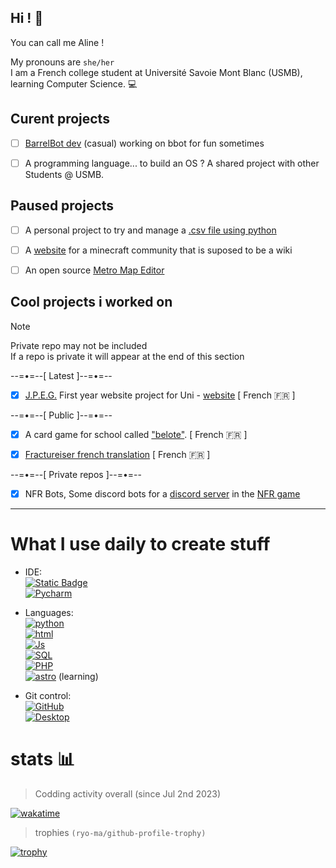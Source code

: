 ## Hi ! 👋
You can call me Aline !   

My pronouns are `she/her`   
I am a French college student at Université Savoie Mont Blanc (USMB), learning Computer Science. 💻 

## Curent projects
- [ ] [BarrelBot dev](https://github.com/TheWarior73/Barrel-Bot) (casual) working on bbot for fun sometimes
- [ ] A programming language... to build an OS ? A shared project with other Students @ USMB.


## Paused projects
- [ ] A personal project to try and manage a [.csv file using python](https://github.com/TheWarior73/Simple-csv-file-Manipulator)
- [ ] A [website](https://github.com/TheWarior73/Aedivos-wiki) for a minecraft community that is suposed to be a wiki
- [ ] An open source [Metro Map Editor](https://github.com/TheWarior73/Train_Map_Editor) 


## Cool projects i worked on
> [!NOTE]
> Private repo may not be included\
> If a repo is private it will appear at the end of this section

--=•=--[ Latest ]--=•=--

- [x] [J.P.E.G.](https://github.com/synnfall/JPEG) First year website project for Uni - [website](https://jpeg.cmi-info.fr) [ French :fr: ]

--=•=--[ Public ]--=•=--

- [x] A card game for school called ["belote"](https://github.com/TheWarior73/Belote-TNSI--2023-2024). [ French :fr: ]

- [x] [Fractureiser french translation](https://github.com/TheWarior73/fractureiser/blob/main/lang/fr-FR/README.md)  [ French :fr: ]

--=•=--[ Private repos ]--=•=--
- [x] NFR Bots, Some discord bots for a [discord server](https://discord.gg/BFA8GTvsuN) in the [NFR game](https://github.com/North-Foxbridge-Railways)

---

# What I use daily to create stuff
- IDE: \
[![Static Badge](https://img.shields.io/badge/VS-Codium%20-%20black?style=flat-square&logo=vscodium&logoColor=blue&labelColor=yellow)](https://code.visualstudio.com/)\
[![Pycharm](https://img.shields.io/badge/Pycharm%20-%20JetBrains%20-%20black?style=flat-square&logo=pycharm&logoColor=yellow&labelColor=teal)](https://www.jetbrains.com/fr-fr/pycharm/)

- Languages: \
[![python](https://img.shields.io/badge/Python-black?style=flat-square&logo=python)](https://python.org)\
[![html](https://img.shields.io/badge/HTML-black?style=flat-square&logo=html5)](https://developer.mozilla.org/fr/docs/Web/HTML) \
[![Js](https://img.shields.io/badge/Javascript-black?style=flat-square&logo=javascript)](https://developer.mozilla.org/fr/docs/Web/JavaScript)\
[![SQL](https://img.shields.io/badge/SQL-black?style=flat-square&logo=mysql)]()\
[![PHP](https://img.shields.io/badge/PHP-black?style=flat-square&logo=php)]()\
[![astro](https://img.shields.io/badge/Astro-black?style=flat-square&logo=astro&logoColor=fff)](https://astro.build/) (learning)

- Git control: \
[![GitHub](https://img.shields.io/badge/GitHub-black?style=flat-square&logo=github)](https://github.com/)\
[![Desktop](https://img.shields.io/badge/Github-Desktop%20-%20black?style=flat-square&logo=github&logoColor=white&labelColor=purple)](https://desktop.github.com/)

# stats 📊

> Codding activity overall (since Jul 2nd 2023)

[![wakatime](https://wakatime.com/badge/user/09a28213-6155-4ade-bbb8-ca2fd0d0ef47.svg)](https://wakatime.com/@09a28213-6155-4ade-bbb8-ca2fd0d0ef47)

> trophies ``(ryo-ma/github-profile-trophy)``

[![trophy](https://github-profile-trophy.vercel.app/?username=TheWarior73&theme=onedark&column=6&no-frame=true)](https://github.com/ryo-ma/github-profile-trophy)
